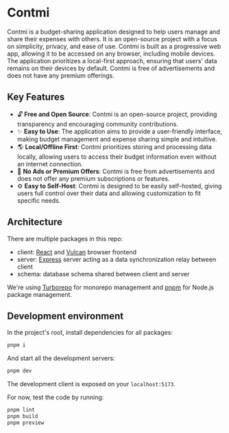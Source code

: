 # Contmi

Contmi is a budget-sharing application designed to help users manage and share their expenses with others. It is an open-source project with a focus on simplicity, privacy, and ease of use. Contmi is built as a progressive web app, allowing it to be accessed on any browser, including mobile devices. The application prioritizes a local-first approach, ensuring that users' data remains on their devices by default. Contmi is free of advertisements and does not have any premium offerings.

## Key Features

- :unlock: **Free and Open Source**: Contmi is an open-source project, providing transparency and encouraging community contributions.
- :sparkles: **Easy to Use**: The application aims to provide a user-friendly interface, making budget management and expense sharing simple and intuitive.
- :earth_americas: **Local/Offline First**: Contmi prioritizes storing and processing data locally, allowing users to access their budget information even without an internet connection.
- :no_entry_sign: **No Ads or Premium Offers**: Contmi is free from advertisements and does not offer any premium subscriptions or features.
- :gear: **Easy to Self-Host**: Contmi is designed to be easily self-hosted, giving users full control over their data and allowing customization to fit specific needs.

## Architecture

There are multiple packages in this repo:

- client: [React](https://react.dev/learn) and [Vulcan](https://vlcn.io/docs) browser frontend
- server: [Express](https://expressjs.com/) server acting as a data synchronization relay between client
- schema: database schema shared between client and server

We're using [Turborepo](https://turbo.build/repo/docs) for monorepo management and [pnpm](https://pnpm.io/installation) for Node.js package management.

## Development environment

In the project's root, install dependencies for all packages:

```bash
pnpm i
```

And start all the development servers:

```bash
pnpm dev
```

The development client is exposed on your `localhost:5173`.

For now, test the code by running:

```bash
pnpm lint
pnpm build
pnpm preview
```
